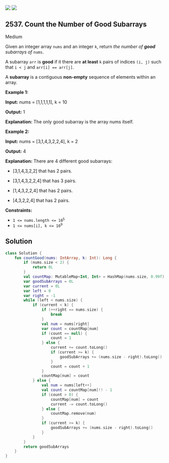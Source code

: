[![](https://img.shields.io/github/stars/javadev/LeetCode-in-Kotlin?label=Stars&style=flat-square)](https://github.com/javadev/LeetCode-in-Kotlin)
[![](https://img.shields.io/github/forks/javadev/LeetCode-in-Kotlin?label=Fork%20me%20on%20GitHub%20&style=flat-square)](https://github.com/javadev/LeetCode-in-Kotlin/fork)

## 2537\. Count the Number of Good Subarrays

Medium

Given an integer array `nums` and an integer `k`, return _the number of **good** subarrays of_ `nums`.

A subarray `arr` is **good** if it there are **at least** `k` pairs of indices `(i, j)` such that `i < j` and `arr[i] == arr[j]`.

A **subarray** is a contiguous **non-empty** sequence of elements within an array.

**Example 1:**

**Input:** nums = [1,1,1,1,1], k = 10

**Output:** 1

**Explanation:** The only good subarray is the array nums itself.

**Example 2:**

**Input:** nums = [3,1,4,3,2,2,4], k = 2

**Output:** 4

**Explanation:** There are 4 different good subarrays: 

- \[3,1,4,3,2,2] that has 2 pairs.

- \[3,1,4,3,2,2,4] that has 3 pairs.

- \[1,4,3,2,2,4] that has 2 pairs. 

- \[4,3,2,2,4] that has 2 pairs.

**Constraints:**

*   <code>1 <= nums.length <= 10<sup>5</sup></code>
*   <code>1 <= nums[i], k <= 10<sup>9</sup></code>

## Solution

```kotlin
class Solution {
    fun countGood(nums: IntArray, k: Int): Long {
        if (nums.size < 2) {
            return 0L
        }
        val countMap: MutableMap<Int, Int> = HashMap(nums.size, 0.99f)
        var goodSubArrays = 0L
        var current = 0L
        var left = 0
        var right = -1
        while (left < nums.size) {
            if (current < k) {
                if (++right == nums.size) {
                    break
                }
                val num = nums[right]
                var count = countMap[num]
                if (count == null) {
                    count = 1
                } else {
                    current += count.toLong()
                    if (current >= k) {
                        goodSubArrays += (nums.size - right).toLong()
                    }
                    count = count + 1
                }
                countMap[num] = count
            } else {
                val num = nums[left++]
                val count = countMap[num]!! - 1
                if (count > 0) {
                    countMap[num] = count
                    current -= count.toLong()
                } else {
                    countMap.remove(num)
                }
                if (current >= k) {
                    goodSubArrays += (nums.size - right).toLong()
                }
            }
        }
        return goodSubArrays
    }
}
```